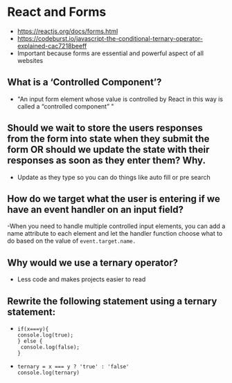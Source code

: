 # React and Forms
  - https://reactjs.org/docs/forms.html
  - https://codeburst.io/javascript-the-conditional-ternary-operator-explained-cac7218beeff
  - Important because forms are essential and powerful aspect of all websites 

## What is a ‘Controlled Component’?
  - "An input form element whose value is controlled by React in this way is called a “controlled component” "

## Should we wait to store the users responses from the form into state when they submit the form OR should we update the state with their responses as soon as they enter them? Why.
  - Update as they type so you can do things like auto fill or pre search

## How do we target what the user is entering if we have an event handler on an input field?
-When you need to handle multiple controlled input elements, you can add a name attribute to each element and let the handler function choose what to do based on the value of `event.target.name.`

## Why would we use a ternary operator?
- Less code and makes projects  easier to read 

## Rewrite the following statement using a ternary statement:

- `if(x===y){` </br>
  `console.log(true);` </br>
`} else {` </br>
 ` console.log(false);` </br>
`}`

- `ternary = x === y ? 'true' : 'false' ` </br>
`console.log(ternary)`
